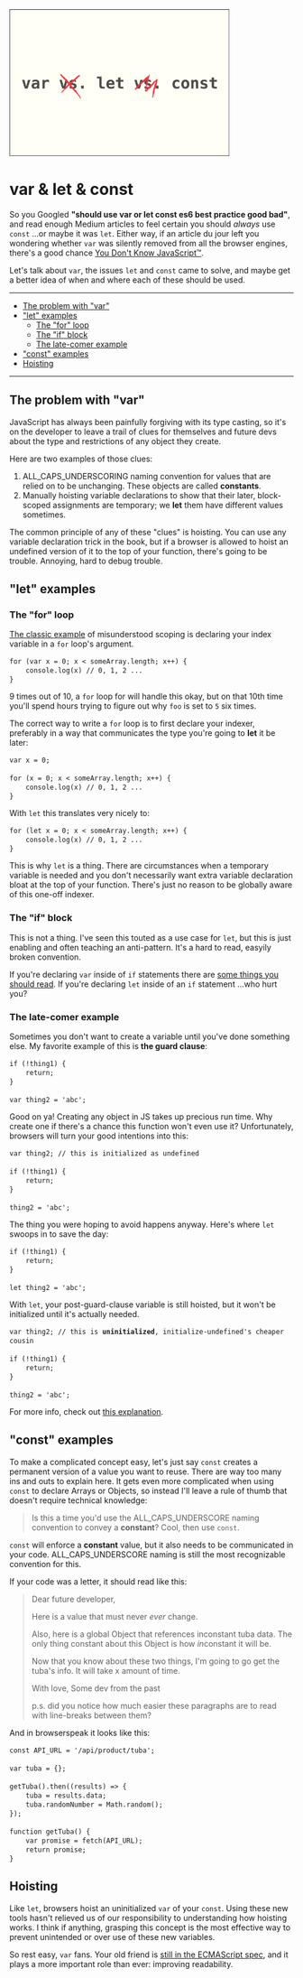 
<img src="../_images/var-let-const/cover.png" alt="var vs. let vs. const" title="var vs. let vs. const" style="max-height: 260px;"/>

# var & let & const

So you Googled **"should use var or let const es6 best practice good bad"**, and read enough Medium articles to feel certain you should *always* use `const` ...or maybe it was `let`. Either way, if an article du jour left you wondering whether `var` was silently removed from all the browser engines, there's a good chance [You Don't Know JavaScript&trade;](https://github.com/getify/You-Dont-Know-JS/blob/master/scope%20%26%20closures/ch3.md#review-tldr).

Let's talk about `var`, the issues `let` and `const` came to solve, and maybe get a better idea of when and where each of these should be used.

* * *

- [The problem with "var"](#the-problem-with-%22var%22)
- ["let" examples](#%22let%22-examples)
  - [The "for" loop](#the-%22for%22-loop)
  - [The "if" block](#the-%22if%22-block)
  - [The late-comer example](#the-late-comer-example)
- ["const" examples](#%22const%22-examples)
- [Hoisting](#hoisting)

* * *

<a name="the-problem-with-var"></a>
## The problem with "var"

JavaScript has always been painfully forgiving with its type casting, so it's on the developer to leave a trail of clues for themselves and future devs about the type and restrictions of any object they create.

Here are two examples of those clues:

1. ALL_CAPS_UNDERSCORING naming convention for values that are relied on to be unchanging. These objects are called **constants**.
2. Manually hoisting variable declarations to show that their later, block-scoped assignments are temporary; we **let** them have different values sometimes.

The common principle of any of these "clues" is hoisting. You can use any variable declaration trick in the book, but if a browser is allowed to hoist an undefined version of it to the top of your function, there's going to be trouble. Annoying, hard to debug trouble.

<a name="let-examples"></a>
## "let" examples

<a name="the-for-loop"></a>
### The "for" loop

[The classic example](https://github.com/getify/You-Dont-Know-JS/blob/master/scope%20%26%20closures/ch5.md#loops--closure) of misunderstood scoping is declaring your index variable in a `for` loop's argument.

    for (var x = 0; x < someArray.length; x++) {
        console.log(x) // 0, 1, 2 ...
    }

9 times out of 10, a `for` loop for will handle this okay, but on that 10th time you'll spend hours trying to figure out why `foo` is set to `5` six times.

The correct way to write a `for` loop is to first declare your indexer, preferably in a way that communicates the type you're going to **let** it be later:

    var x = 0;

    for (x = 0; x < someArray.length; x++) {
        console.log(x) // 0, 1, 2 ...
    }

With `let` this translates very nicely to:

    for (let x = 0; x < someArray.length; x++) {
        console.log(x) // 0, 1, 2 ...
    }

This is why `let` is a thing. There are circumstances when a temporary variable is needed and you don't necessarily want extra variable declaration bloat at the top of your function. There's just no reason to be globally aware of this one-off indexer.

<a name="the-if-block"></a>
### The "if" block

This is not a thing. I've seen this touted as a use case for `let`, but this is just enabling and often teaching an anti-pattern. It's a hard to read, easyily broken convention.

If you're declaring `var` inside of `if` statements there are [some things you should read](https://github.com/getify/You-Dont-Know-JS). If you're declaring `let` inside of an `if` statement ...who hurt you?

<a name="the-late-comer-example"></a>
### The late-comer example

Sometimes you don't want to create a variable until you've done something else. My favorite example of this is **the guard clause**:

    if (!thing1) {
        return;
    }

    var thing2 = 'abc';

Good on ya! Creating any object in JS takes up precious run time. Why create one if there's a chance this function won't even use it? Unfortunately, browsers will turn your good intentions into this:

    var thing2; // this is initialized as undefined

    if (!thing1) {
        return;
    }

    thing2 = 'abc';

The thing you were hoping to avoid happens anyway. Here's where `let` swoops in to save the day:

    if (!thing1) {
        return;
    }

    let thing2 = 'abc';

With `let`, your post-guard-clause variable is still hoisted, but it won't be initialized until it's actually needed.

<pre><code>var thing2; // this is <b>uninitialized</b>, initialize-undefined's cheaper cousin

if (!thing1) {
    return;
}

thing2 = 'abc';</code></pre>

For more info, check out [this explanation](https://github.com/getify/You-Dont-Know-JS/issues/1132#issuecomment-325695891).

<a name="const-examples"></a>
## "const" examples

To make a complicated concept easy, let's just say `const` creates a permanent version of a value you want to reuse. There are way too many ins and outs to explain here. It gets even more complicated when using `const` to declare Arrays or Objects, so instead I'll leave a rule of thumb that doesn't require technical knowledge:

> Is this a time you'd use the ALL_CAPS_UNDERSCORE naming convention to convey a **constant**? Cool, then use `const`.

`const` will enforce a **constant** value, but it also needs to be communicated in your code. ALL_CAPS_UNDERSCORE naming is still the most recognizable convention for this.

If your code was a letter, it should read like this:

> Dear future developer,
> 
> Here is a value that must never *ever* change.
> 
> Also, here is a global Object that references inconstant tuba data. The only thing constant about this Object is how *in*constant it will be.
> 
> Now that you know about these two things, I'm going to go get the tuba's info. It will take x amount of time.
> 
> With love,
> Some dev from the past
> 
> p.s. did you notice how much easier these paragraphs are to read with line-breaks between them?

And in browserspeak it looks like this:

    const API_URL = '/api/product/tuba';

    var tuba = {};

    getTuba().then((results) => {
        tuba = results.data;
        tuba.randomNumber = Math.random();
    });

    function getTuba() {
        var promise = fetch(API_URL);
        return promise;
    }

<a name="hoisting"></a>
## Hoisting

Like `let`, browsers hoist an uninitialized `var` of your `const`. Using these new tools hasn't relieved us of our responsibility to understanding how hoisting works. I think if anything, grasping this concept is the most effective way to prevent unintended or over use of these new variables.

So rest easy, `var` fans. Your old friend is [still in the ECMAScript spec](https://www.ecma-international.org/ecma-262/6.0/#sec-variable-statement), and it plays a more important role than ever: improving readability.
